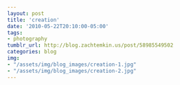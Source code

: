 ```yaml
---
layout: post
title: 'creation'
date: '2010-05-22T20:10:00-05:00'
tags: 
- photography
tumblr_url: http://blog.zachtemkin.us/post/58985549502
categories: blog
img: 
- "/assets/img/blog_images/creation-1.jpg" 
- "/assets/img/blog_images/creation-2.jpg" 
---
```

